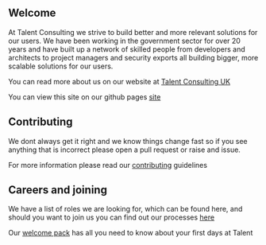 ## Welcome

At Talent Consulting we strive to build better and more relevant solutions for our users. We have been working 
in the government sector for over 20 years and have built up a network of skilled people from developers and architects to 
project managers and security exports all building bigger, more scalable solutions for our users.

You can read more about us on our website at [Talent Consulting UK](http://www.talentconsulting.uk)

You can view this site on our github pages [site](http://www.talentconsulting.uk) 

## Contributing

We dont always get it right and we know things change fast so if you see anything that is incorrect
 please open a pull request or raise and issue.

For more information please read our [contributing](./handbook/guides/contrubuting.md) guidelines 

## Careers and joining

We have a list of roles we are looking for, which can be found here, and should you want to join us 
you can find out our processes [here](./handbook/guides/joining.md)

Our [welcome pack](./handbook/guides/welcome.md) has all you need to know about your first days at Talent

[comment]: <> (## Our policies)

[comment]: <> (We strongly believe that treating you, our clients and employees with respect and equal opportunities is the cornerstone)

[comment]: <> (of a successful company.)

[comment]: <> (We have strong ethics on this area of our busines. You can read more [here]&#40;./handbook/guides/policies.md&#41;)